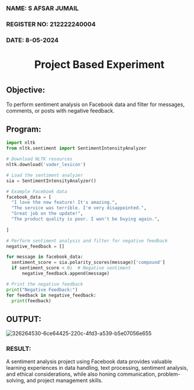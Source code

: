 <H3>NAME: S AFSAR JUMAIL</H3>
<H3>REGISTER NO: 212222240004</H3>
<H3>DATE: 8-05-2024</H3>
<H1 Align="center">Project Based Experiment<H1>

## Objective:
To perform sentiment analysis on Facebook data and filter for messages, comments, or posts with negative feedback.

## Program:
  
  ```py
import nltk
from nltk.sentiment import SentimentIntensityAnalyzer

# Download NLTK resources 
nltk.download('vader_lexicon')

# Load the sentiment analyzer
sia = SentimentIntensityAnalyzer()

# Example Facebook data 
facebook_data = [
    "I love the new feature! It's amazing.",
    "The service was terrible. I'm very disappointed.",
    "Great job on the update!",
    "The product quality is poor. I won't be buying again.",
    
]

# Perform sentiment analysis and filter for negative feedback
negative_feedback = []

for message in facebook_data:
    sentiment_score = sia.polarity_scores(message)['compound']
    if sentiment_score < 0:  # Negative sentiment
        negative_feedback.append(message)

# Print the negative feedback
print("Negative Feedback:")
for feedback in negative_feedback:
    print(feedback)

 ```

## OUTPUT:
![326264530-6ce64425-220c-4fd3-a539-b5e07056e655](https://github.com/Afsarjumail/Project-Based-Experiment-AAI/assets/118343395/f88f4bf9-ed93-49ae-85e0-e7fa3bd67dee)


<H3>RESULT:</H3>
 A sentiment analysis project using Facebook data provides valuable learning experiences in data handling, text processing, sentiment analysis, and ethical considerations, while also honing communication, problem-solving, and project management skills.
